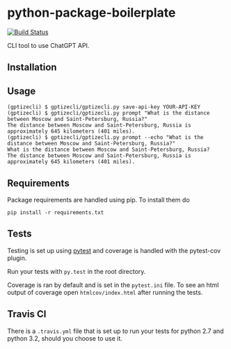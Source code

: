 python-package-boilerplate
==========================

[![Build Status](https://travis-ci.org/mtchavez/python-package-boilerplate.png?branch=master)](https://travis-ci.org/mtchavez/python-package-boilerplate)

CLI tool to use ChatGPT API.

## Installation


## Usage

```shell
(gptizecli) $ gptizecli/gptizecli.py save-api-key YOUR-API-KEY
(gptizecli) $ gptizecli/gptizecli.py prompt "What is the distance between Moscow and Saint-Petersburg, Russia?"
The distance between Moscow and Saint-Petersburg, Russia is approximately 645 kilometers (401 miles).
(gptizecli) $ gptizecli/gptizecli.py prompt --echo "What is the distance between Moscow and Saint-Petersburg, Russia?"
What is the distance between Moscow and Saint-Petersburg, Russia?
The distance between Moscow and Saint-Petersburg, Russia is approximately 645 kilometers (401 miles). 
```

## Requirements

Package requirements are handled using pip. To install them do

```
pip install -r requirements.txt
```

## Tests

Testing is set up using [pytest](http://pytest.org) and coverage is handled
with the pytest-cov plugin.

Run your tests with ```py.test``` in the root directory.

Coverage is ran by default and is set in the ```pytest.ini``` file.
To see an html output of coverage open ```htmlcov/index.html``` after running the tests.

## Travis CI

There is a ```.travis.yml``` file that is set up to run your tests for python 2.7
and python 3.2, should you choose to use it.
